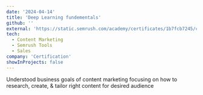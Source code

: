```yaml
---
date: '2024-04-14'
title: 'Deep Learning fundementals'
github: ''
external: 'https://static.semrush.com/academy/certificates/1b7fcb7245/chandrika-deb_11.pdf'
tech:
  - Content Marketing
  - Semrush Tools
  - Sales
company: 'Certification'
showInProjects: false
---
```


Understood business goals of content marketing focusing on how to research, create, & tailor right content for desired audience
